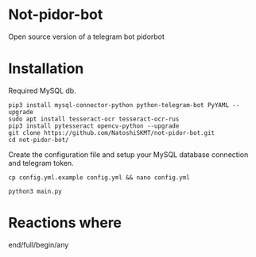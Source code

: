 # Not-pidor-bot
Open source version of a telegram bot pidorbot

# Installation
Required MySQL db.

```
pip3 install mysql-connector-python python-telegram-bot PyYAML --upgrade
sudo apt install tesseract-ocr tesseract-ocr-rus 
pip3 install pytesseract opencv-python --upgrade
git clone https://github.com/NatoshiSKMT/not-pidor-bot.git
cd not-pidor-bot/
```

Create the configuration file and setup your MySQL database connection and telegram token.
```
cp config.yml.example config.yml && nano config.yml
```

```
python3 main.py
```

# Reactions where
end/full/begin/any
